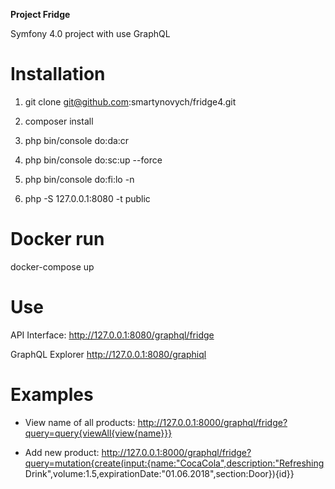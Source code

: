 **Project Fridge**

Symfony 4.0 project with use GraphQL 

# Installation

1) git clone git@github.com:smartynovych/fridge4.git

2) composer install

3) php bin/console do:da:cr

4) php bin/console do:sc:up --force

5) php bin/console do:fi:lo -n

6) php -S 127.0.0.1:8080 -t public

# Docker run
docker-compose up

# Use
API Interface:
  http://127.0.0.1:8080/graphql/fridge
  
GraphQL Explorer
  http://127.0.0.1:8080/graphiql
  
# Examples
  - View name of all products:
  http://127.0.0.1:8000/graphql/fridge?query=query{viewAll{view{name}}}
  
  - Add new product: 
  http://127.0.0.1:8000/graphql/fridge?query=mutation{create(input:{name:"CocaCola",description:"Refreshing Drink",volume:1.5,expirationDate:"01.06.2018",section:Door}){id}}
  
